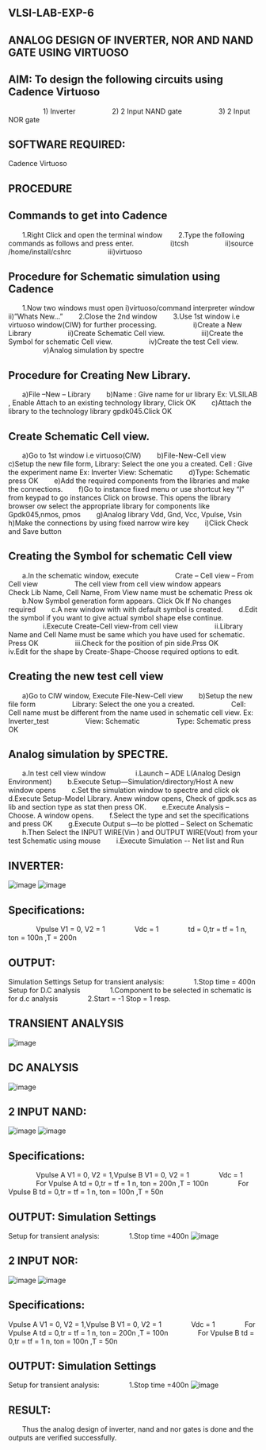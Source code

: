 ## VLSI-LAB-EXP-6
## ANALOG DESIGN OF INVERTER, NOR AND NAND GATE USING VIRTUOSO
## AIM: To design the following circuits using Cadence Virtuoso
     1) Inverter
     2) 2 Input NAND gate
     3) 2 Input NOR gate

## SOFTWARE REQUIRED:
Cadence Virtuoso

## PROCEDURE

## Commands to get into Cadence

  1.Right Click and open the terminal window
  2.Type the following commands as follows and press enter.
     i)tcsh
     ii)source /home/install/cshrc
     iii)virtuoso

## Procedure for Schematic simulation using Cadence

  1.Now two windows must open i)virtuoso/command interpreter window ii)”Whats New…”
  2.Close the 2nd window
  3.Use 1st window i.e virtuoso window(CIW) for further processing.
     i)Create a New Library
     ii)Create Schematic Cell view.
     iii)Create the Symbol for schematic Cell view.
     iv)Create the test Cell view.
     v)Analog simulation by spectre

## Procedure for Creating New Library.

  a)File –New – Library
  b)Name : Give name for ur library Ex: VLSILAB , Enable Attach to an existing technology library, Click OK
  c)Attach the library to the technology library gpdk045.Click OK

## Create Schematic Cell view.

  a)Go to 1st window i.e virtuoso(CIW)
  b)File-New-Cell view
  c)Setup the new file form, Library: Select the one you a created. Cell : Give the experiment name Ex: Inverter View: Schematic
  d)Type: Schematic press OK
  e)Add the required components from the libraries and make the connections.
  f)Go to instance fixed menu or use shortcut key “I” from keypad to go instances Click on browse. This opens the library browser ow select the appropriate library for components like Gpdk045,nmos, pmos
  g)Analog library Vdd, Gnd, Vcc, Vpulse, Vsin
  h)Make the connections by using fixed narrow wire key
  i)Click Check and Save button

## Creating the Symbol for schematic Cell view

  a.In the schematic window, execute
     Crate – Cell view – From Cell view
     The cell view from cell view window appears
     Check Lib Name, Cell Name, From View name must be schematic Press ok
  b.Now Symbol generation form appears. Click Ok If No changes required
  c.A new window with with default symbol is created.
  d.Edit the symbol if you want to give actual symbol shape else continue.
     i.Execute Create-Cell view-from cell view
     ii.Library Name and Cell Name must be same which you have used for schematic. Press OK
     iii.Check for the position of pin side.Prss OK
     iv.Edit for the shape by Create-Shape-Choose required options to edit.

## Creating the new test cell view

  a)Go to CIW window, Execute File-New-Cell view
  b)Setup the new file form
     Library: Select the one you a created.
     Cell: Cell name must be different from the name used in schematic cell view. Ex: Inverter_test
     View: Schematic
     Type: Schematic press OK

## Analog simulation by SPECTRE.

  a.In test cell view window
    i.Launch – ADE L(Analog Design Environment)
  b.Execute Setup—Simulation/directory/Host A new window opens
  c.Set the simulation window to spectre and click ok
  d.Execute Setup-Model Library. Anew window opens, Check of gpdk.scs as lib and section type as stat then press OK.
  e.Execute Analysis – Choose. A window opens.
  f.Select the type and set the specifications and press OK
  g.Execute Output s—to be plotted – Select on Schematic
  h.Then Select the INPUT WIRE(Vin ) and OUTPUT WIRE(Vout) from your test Schematic using mouse
  i.Execute Simulation -- Net list and Run

## INVERTER:
![image](https://github.com/subasri-123/VLSI-LAB-EXP-6/assets/166198549/c1f2c4a3-f51d-4b33-a7ee-c56a1d0276e8)
![image](https://github.com/subasri-123/VLSI-LAB-EXP-6/assets/166198549/c3c0263a-f9b6-4f78-963e-59cf07c0eb29)
## Specifications:
    Vpulse V1 = 0, V2 = 1
    Vdc = 1
    td = 0,tr = tf = 1 n, ton = 100n ,T = 200n

## OUTPUT:
Simulation Settings
Setup for transient analysis:
    1.Stop time = 400n
Setup for D.C analysis
    1.Component to be selected in schematic is for d.c analysis
    2.Start = -1 Stop = 1 resp.
## TRANSIENT ANALYSIS
![image](https://github.com/subasri-123/VLSI-LAB-EXP-6/assets/166198549/ed36490f-f36d-48df-a7d3-7bf01b86bd03)
## DC ANALYSIS
![image](https://github.com/subasri-123/VLSI-LAB-EXP-6/assets/166198549/2e70fdb7-266d-4ebc-b46a-5b1f6420ab5a)
## 2 INPUT NAND:
![image](https://github.com/subasri-123/VLSI-LAB-EXP-6/assets/166198549/764bf7ce-8d6b-4674-8398-35c3eabb5656)
![image](https://github.com/subasri-123/VLSI-LAB-EXP-6/assets/166198549/75086a63-bc76-4bfd-bf19-d175e9cb6ff6)
## Specifications:
    Vpulse A V1 = 0, V2 = 1,Vpulse B V1 = 0, V2 = 1
    Vdc = 1
    For Vpulse A td = 0,tr = tf = 1 n, ton = 200n ,T = 100n
    For Vpulse B td = 0,tr = tf = 1 n, ton = 100n ,T = 50n

## OUTPUT: Simulation Settings
Setup for transient analysis:
    1.Stop time =400n
![image](https://github.com/subasri-123/VLSI-LAB-EXP-6/assets/166198549/498096ce-67e4-4c3d-9cd8-94a70a72ed79)
## 2 INPUT NOR:
![image](https://github.com/subasri-123/VLSI-LAB-EXP-6/assets/166198549/a89cb7b0-fd0d-4ab4-a1b8-438ced9d7d7a)
![image](https://github.com/subasri-123/VLSI-LAB-EXP-6/assets/166198549/55e37792-75aa-4f59-b6e2-a319e74674d3)
## Specifications:    
Vpulse A V1 = 0, V2 = 1,Vpulse B V1 = 0, V2 = 1
    Vdc = 1
    For Vpulse A td = 0,tr = tf = 1 n, ton = 200n ,T = 100n
    For Vpulse B td = 0,tr = tf = 1 n, ton = 100n ,T = 50n

## OUTPUT: Simulation Settings
Setup for transient analysis:
    1.Stop time =400n
![image](https://github.com/subasri-123/VLSI-LAB-EXP-6/assets/166198549/11a40638-ef4c-49c1-9751-4e85be9e7978)
## RESULT:

  Thus the analog design of inverter, nand and nor gates is done and the outputs are verified successfully.
